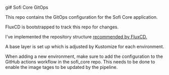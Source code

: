 gi# Sofi Core GitOps

This repo contains the GitOps configuration for the Sofi Core application.

FluxCD is bootstrapped to track this repo for changes.

I've implemented the repository structure [recommended by FluxCD.](https://fluxcd.io/flux/guides/repository-structure/)

A base layer is set up which is adjusted by Kustomize for each environment.

When adding a new environment, make sure to add the configuration to the
GitHub actions workflow in the sofi_core repo. This needs to be done to enable
the image tages to be updated by the pipeline.

